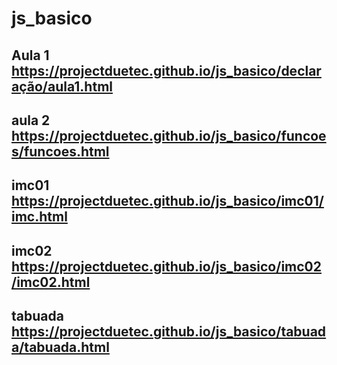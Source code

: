 # js_basico
Aula 1
https://projectduetec.github.io/js_basico/declaração/aula1.html
----------------------------------------------------------------
aula 2
https://projectduetec.github.io/js_basico/funcoes/funcoes.html
----------------------------------------------------------------
imc01
https://projectduetec.github.io/js_basico/imc01/imc.html
----------------------------------------------------------------
imc02
https://projectduetec.github.io/js_basico/imc02/imc02.html
----------------------------------------------------------------
tabuada
https://projectduetec.github.io/js_basico/tabuada/tabuada.html
----------------------------------------------------------------

